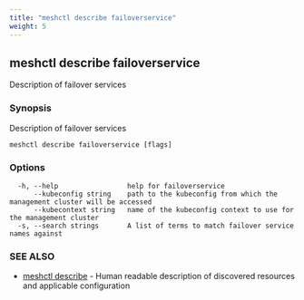 ```yaml
---
title: "meshctl describe failoverservice"
weight: 5
---
```

## meshctl describe failoverservice

Description of failover services

### Synopsis

Description of failover services

```
meshctl describe failoverservice [flags]
```

### Options

```
  -h, --help                 help for failoverservice
      --kubeconfig string    path to the kubeconfig from which the management cluster will be accessed
      --kubecontext string   name of the kubeconfig context to use for the management cluster
  -s, --search strings       A list of terms to match failover service names against
```

### SEE ALSO

* [meshctl describe](../meshctl_describe)	 - Human readable description of discovered resources and applicable configuration

